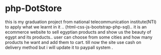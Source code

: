 # php-DotStore
this is my graduation project from national telecommunication institute(NTI) to apply what we learnt in it ..
(html-css-js-bootstrap-php-sql)..
it is an ecommerce website to sell egyptian products and show us the beauty of egypt and its products..
user can choose from some cities and how many products he want and add them to cart.
till now the site use cash on delivery method but i will update it to paypall system . 
